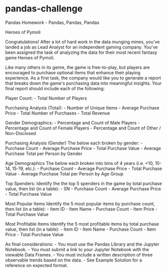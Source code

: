 # pandas-challenge

Pandas Homework - Pandas, Pandas, Pandas

Heroes of Pymoli

Congratulations! After a lot of hard work in the data munging mines, you've landed a job as Lead Analyst for an independent gaming company. You've been assigned the task of analyzing the data for their most recent fantasy game Heroes of Pymoli.

Like many others in its genre, the game is free-to-play, but players are encouraged to purchase optional items that enhance their playing experience. As a first task, the company would like you to generate a report that breaks down the game's purchasing data into meaningful insights.
Your final report should include each of the following:

Player Count:
    - Total Number of Players

Purchasing Analysis (Total):
    - Number of Unique Items
    - Average Purchase Price
    - Total Number of Purchases
    - Total Revenue

Gender Demographics:
    - Percentage and Count of Male Players
    - Percentage and Count of Female Players
    - Percentage and Count of Other / Non-Disclosed


Purchasing Analysis (Gender)
The below each broken by gender:
    - Purchase Count
    - Average Purchase Price
    - Total Purchase Value
    - Average Purchase Total per Person by Gender

Age Demographics
The below each broken into bins of 4 years (i.e. <10, 10-14, 15-19, etc.):
    - Purchase Count
    - Average Purchase Price
    - Total Purchase Value
    - Average Purchase Total per Person by Age Group

Top Spenders:
Identify the the top 5 spenders in the game by total purchase value, then list (in a table):
    - SN
    - Purchase Count
    - Average Purchase Price
    - Total Purchase Value

Most Popular Items
Identify the 5 most popular items by purchase count, then list (in a table):
    - Item ID
    - Item Name
    - Purchase Count
    - Item Price
    - Total Purchase Value

Most Profitable Items
Identify the 5 most profitable items by total purchase value, then list (in a table):
    - Item ID
    - Item Name
    - Purchase Count
    - Item Price
    - Total Purchase Value

As final considerations:
    - You must use the Pandas Library and the Jupyter Notebook.
    - You must submit a link to your Jupyter Notebook with the viewable Data Frames.
    - You must include a written description of three observable trends based on the data.
    - See Example Solution for a reference on expected format.
